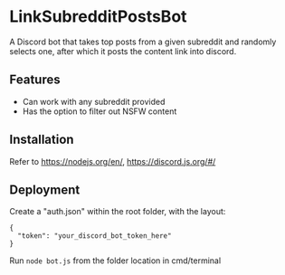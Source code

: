 # LinkSubredditPostsBot
A Discord bot that takes top posts from a given subreddit and randomly selects one, after which it posts the content link into discord.

## Features
* Can work with any subreddit provided
* Has the option to filter out NSFW content

## Installation

Refer to https://nodejs.org/en/, https://discord.js.org/#/

## Deployment
Create a "auth.json" within the root folder, with the layout:
```
{
  "token": "your_discord_bot_token_here"
}
```

Run ```node bot.js``` from the folder location in cmd/terminal

